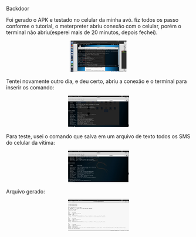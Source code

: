 Backdoor

Foi gerado o APK e testado no celular da minha avó. fiz todos os passo conforme o tutorial, o meterpreter abriu conexão com o celular, porém o terminal não abriu(esperei mais de 20 minutos, depois fechei). 

<div align="center"><img src="img/bac01.png" alt="" style="width:80; height:85px;"/></div>

Tentei novamente outro dia, e deu certo, abriu a conexão e o terminal para inserir os comando:

<div align="center"><img src="img/bac02.jpeg" alt="" style="width:80; height:85px;"/></div>

Para teste, usei o comando que salva em um arquivo de texto todos os SMS do celular da vitima:
<div align="center"><img src="img/bac03.jpeg" alt="" style="width:80; height:85px;"/></div>

Arquivo  gerado: 
<div align="center"><img src="img/bac04.png" alt="" style="width:80; height:85px;"/></div>



